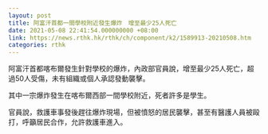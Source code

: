 ```yaml
---
layout: post
title: 阿富汗首都一間學校附近發生爆炸　增至最少25人死亡
date: 2021-05-08 22:41:54.000000000 +08:00
link: https://news.rthk.hk/rthk/ch/component/k2/1589913-20210508.htm
categories: rthk
---
```


阿富汗首都喀布爾發生針對學校的爆炸，內政部官員說，增至最少25人死亡，超過50人受傷，未有組織或個人承認發動襲擊。

其中一宗爆炸發生在喀布爾西部一間學校附近，死者許多是學生。

官員說，救護車事發後趕往爆炸現場，但被憤怒的居民襲擊，甚至有醫護人員被毆打，呼籲居民合作，允許救護車進入。
